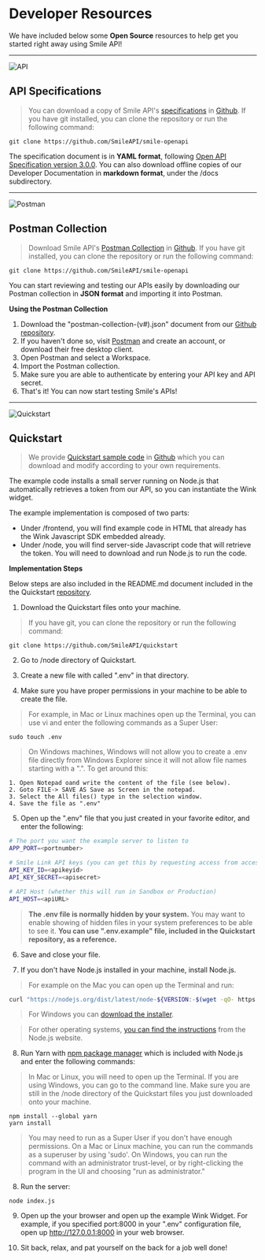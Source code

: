 # Developer Resources


We have included below some **Open Source** resources to help get you started right away using Smile API!


---
<!-- focus: false -->
![API](https://img.icons8.com/ios/50/000000/api-settings.png)

## API Specifications
> You can download a copy of Smile API's [specifications](https://github.com/SmileAPI/smile-openapi/blob/main/openapi-v1.yaml) in [Github](https://github.com/SmileAPI). If you have git installed, you can clone the repository or run the following command:

```
git clone https://github.com/SmileAPI/smile-openapi
```

The specification document is in **YAML format**, following  [Open API Specification version 3.0.0](https://swagger.io/specification/). You can also download offline copies of our Developer Documentation in **markdown format**, under the /docs subdirectory.


---
<!-- focus: false -->
![Postman](https://img.icons8.com/wired/50/000000/postman-api.png)

## Postman Collection
> Download Smile API's [Postman Collection](https://github.com/SmileAPI/smile-openapi/blob/main/postman-collection-v1.json) in [Github](https://github.com/SmileAPI). If you have git installed, you can clone the repository or run the following command:

```
git clone https://github.com/SmileAPI/smile-openapi
```

You can start reviewing and testing our APIs easily by downloading our Postman collection in **JSON format** and importing it into Postman.

**Using the Postman Collection**

1. Download the "postman-collection-(v#).json" document from our [Github repository](https://github.com/SmileAPI/smile-openapi).
2. If you haven't done so, visit [Postman](https://www.postman.com/) and create an account, or download their free desktop client.
3. Open Postman and select a Workspace.
4. Import the Postman collection.
5. Make sure you are able to authenticate by entering your API key and API secret.
6. That's it! You can now start testing Smile's APIs!


---
<!-- focus: false -->
![Quickstart](https://img.icons8.com/ios/50/000000/speed.png)

## Quickstart 
> We provide [Quickstart sample code](https://github.com/SmileAPI/quickstart) in [Github](https://github.com/SmileAPI) which you can download and modify according to your own requirements. 

The example code installs a small server running on Node.js that automatically retrieves a token from our API, so you can instantiate the Wink widget. 

The example implementation is composed of two parts:
* Under /frontend, you will find example code in HTML that already has the Wink Javascript SDK embedded already.
* Under /node, you will find server-side Javascript code that will retrieve the token. You will need to download and run Node.js to run the code.

**Implementation Steps**

Below steps are also included in the README.md document included in the the Quickstart [repository](https://github.com/SmileAPI/quickstart).
1. Download the Quickstart files onto your machine. 

> If you have git, you can clone the repository or run the following command:

```
git clone https://github.com/SmileAPI/quickstart
```

2. Go to /node directory of Quickstart.

3. Create a new file with called ".env" in that directory.

4. Make sure you have proper permissions in your machine to be able to create the file. 

> For example, in Mac or Linux machines open up the Terminal, you can use vi and enter the following commands as a Super User:

```
sudo touch .env
```

> On Windows machines, Windows will not allow you to create a .env file directly from Windows Explorer since it will not allow file names starting with a ".". To get around this:

```
1. Open Notepad oand write the content of the file (see below).
2. Goto FILE-> SAVE AS Save as Screen in the notepad.
3. Select the All files() type in the selection window.
4. Save the file as ".env" 
```

5. Open up the ".env" file that you just created in your favorite editor, and enter the following:

```bash
# The port you want the example server to listen to
APP_PORT=<portnumber>

# Smile Link API keys (you can get this by requesting access from access@getsmileapi.com)
API_KEY_ID=<apikeyid>
API_KEY_SECRET=<apisecret>

# API Host (whether this will run in Sandbox or Production)
API_HOST=<apiURL>
```

> **The .env file is normally hidden by your system.** You may want to enable showing of hidden files in your system preferences to be able to see it. **You can use ".env.example" file, included in the Quickstart repository, as a reference.**


6. Save and close your file.

7. If you don't have Node.js installed in your machine, install Node.js. 

> For example on the Mac you can open up the Terminal and run:

```bash
curl "https://nodejs.org/dist/latest/node-${VERSION:-$(wget -qO- https://nodejs.org/dist/latest/ | sed -nE 's|.*>node-(.*)\.pkg</a>.*|\1|p')}.pkg" > "$HOME/Downloads/node-latest.pkg" && sudo installer -store -pkg "$HOME/Downloads/node-latest.pkg" -target "/"
```

> For Windows you can [download the installer](https://nodejs.org/en/#home-downloadhead).

> For other operating systems, [you can find the instructions](https://nodejs.org/en/download/package-manager/#macos) from the Node.js website.


8. Run Yarn with [npm package manager](https://www.npmjs.com/) which is included with Node.js and enter the following commands:

> In Mac or Linux, you will need to open up the Terminal. If you are using Windows, you can go to the command line. Make sure you are still in the /node directory of the Quickstart files you just downloaded onto your machine.

```
npm install --global yarn
yarn install
```

> You may need to run as a Super User if you don't have enough permissions. On a Mac or Linux machine, you can run the commands as a superuser by using 'sudo'. On Windows, you can run the command with an administrator trust-level, or by right-clicking the program in the UI and choosing "run as administrator."

8. Run the server:
```
node index.js
```

9. Open up the your browser and open up the example Wink Widget. For example, if you specified port:8000 in your ".env" configuration file, open up http://127.0.0.1:8000 in your web browser.

10. Sit back, relax, and pat yourself on the back for a job well done!